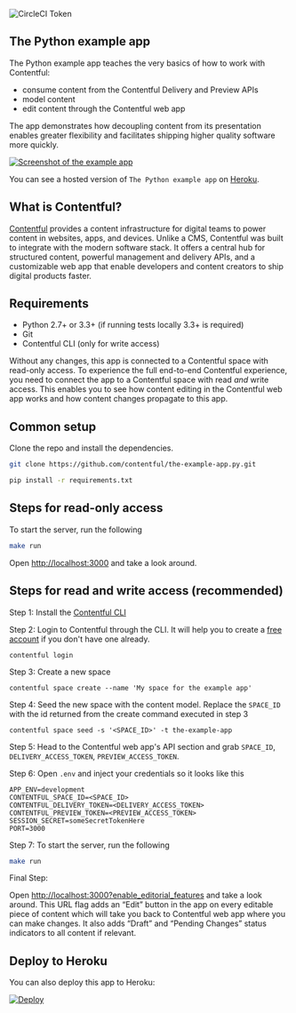 ![CircleCI Token](https://circleci.com/gh/contentful/the-example-app.py.svg?style=shield)

## The Python example app

The Python example app teaches the very basics of how to work with Contentful:

- consume content from the Contentful Delivery and Preview APIs
- model content
- edit content through the Contentful web app

The app demonstrates how decoupling content from its presentation enables greater flexibility and facilitates shipping higher quality software more quickly.

<a href="https://the-example-app-py.herokuapp.com/" target="_blank"><img src="https://images.contentful.com/lo4pi5z0oso5/MdQ6EKp3eSes2WsyI8waO/56234c7ad01999b1aa371ebafd203e1d/Screen_Shot_2017-12-11_at_13.13.48.png" alt="Screenshot of the example app"/></a>

You can see a hosted version of `The Python example app` on <a href="https://the-example-app-py.herokuapp.com/" target="_blank">Heroku</a>.

## What is Contentful?
[Contentful](https://www.contentful.com) provides a content infrastructure for digital teams to power content in websites, apps, and devices. Unlike a CMS, Contentful was built to integrate with the modern software stack. It offers a central hub for structured content, powerful management and delivery APIs, and a customizable web app that enable developers and content creators to ship digital products faster.

## Requirements

* Python 2.7+ or 3.3+ (if running tests locally 3.3+ is required)
* Git
* Contentful CLI (only for write access)

Without any changes, this app is connected to a Contentful space with read-only access. To experience the full end-to-end Contentful experience, you need to connect the app to a Contentful space with read _and_ write access. This enables you to see how content editing in the Contentful web app works and how content changes propagate to this app.

## Common setup

Clone the repo and install the dependencies.

```bash
git clone https://github.com/contentful/the-example-app.py.git
```

```bash
pip install -r requirements.txt
```

## Steps for read-only access

To start the server, run the following

```bash
make run
```

Open [http://localhost:3000](http://localhost:3000) and take a look around.


## Steps for read and write access (recommended)

Step 1: Install the [Contentful CLI](https://www.npmjs.com/package/contentful-cli)

Step 2: Login to Contentful through the CLI. It will help you to create a [free account](https://www.contentful.com/sign-up/) if you don't have one already.
```
contentful login
```
Step 3: Create a new space
```
contentful space create --name 'My space for the example app'
```
Step 4: Seed the new space with the content model. Replace the `SPACE_ID` with the id returned from the create command executed in step 3
```
contentful space seed -s '<SPACE_ID>' -t the-example-app
```
Step 5: Head to the Contentful web app's API section and grab `SPACE_ID`, `DELIVERY_ACCESS_TOKEN`, `PREVIEW_ACCESS_TOKEN`.

Step 6: Open `.env` and inject your credentials so it looks like this

```
APP_ENV=development
CONTENTFUL_SPACE_ID=<SPACE_ID>
CONTENTFUL_DELIVERY_TOKEN=<DELIVERY_ACCESS_TOKEN>
CONTENTFUL_PREVIEW_TOKEN=<PREVIEW_ACCESS_TOKEN>
SESSION_SECRET=someSecretTokenHere
PORT=3000
```

Step 7: To start the server, run the following
```bash
make run
```
Final Step:

Open [http://localhost:3000?enable_editorial_features](http://localhost:3000?enable_editorial_features) and take a look around. This URL flag adds an “Edit” button in the app on every editable piece of content which will take you back to Contentful web app where you can make changes. It also adds “Draft” and “Pending Changes” status indicators to all content if relevant.

## Deploy to Heroku
You can also deploy this app to Heroku:

[![Deploy](https://www.herokucdn.com/deploy/button.svg)](https://heroku.com/deploy)
